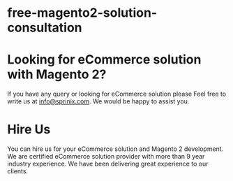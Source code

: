 # free-magento2-solution-consultation
# Looking for eCommerce solution with Magento 2?
If you have any query or looking for eCommerce solution please Feel free to write us at info@sprinix.com. We would be happy to assist you.

# Hire Us
You can hire us for your eCommerce solution and Magento 2 development. We are certified eCommerce solution provider with more than 9 year industry experience.
We have been delivering great experience to our clients.

